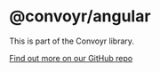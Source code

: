 # @convoyr/angular

This is part of the Convoyr library.

[Find out more on our GitHub repo](https://github.com/jscutlery/convoyr)
